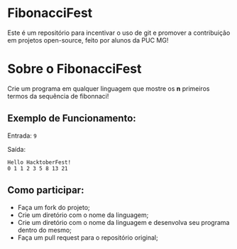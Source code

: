 # FibonacciFest

Este é um repositório para incentivar o uso de git e promover a contribuição em projetos open-source, feito por alunos da PUC MG!

# Sobre o FibonacciFest

Crie um programa em qualquer linguagem que mostre os **n** primeiros termos da sequência de fibonnaci!

## Exemplo de Funcionamento:

Entrada:
`9`

Saída:

```
Hello HacktoberFest!
0 1 1 2 3 5 8 13 21
```


## Como participar:

* Faça um fork do projeto;
* Crie um diretório com o nome da linguagem;
* Crie um diretório com o nome da linguagem e desenvolva seu programa dentro do mesmo;
* Faça um pull request para o repositório original;